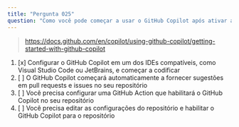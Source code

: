 ```yaml
---
title: "Pergunta 025"
question: "Como você pode começar a usar o GitHub Copilot após ativar a assinatura do GitHub Copilot?"
---
```



> https://docs.github.com/en/copilot/using-github-copilot/getting-started-with-github-copilot
1. [x] Configurar o GitHub Copilot em um dos IDEs compatíveis, como Visual Studio Code ou JetBrains, e começar a codificar
1. [ ] O GitHub Copilot começará automaticamente a fornecer sugestões em pull requests e issues no seu repositório
1. [ ] Você precisa configurar uma GitHub Action que habilitará o GitHub Copilot no seu repositório
1. [ ] Você precisa editar as configurações do repositório e habilitar o GitHub Copilot para o repositório
